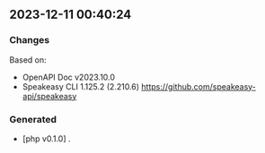 

## 2023-12-11 00:40:24
### Changes
Based on:
- OpenAPI Doc v2023.10.0 
- Speakeasy CLI 1.125.2 (2.210.6) https://github.com/speakeasy-api/speakeasy
### Generated
- [php v0.1.0] .